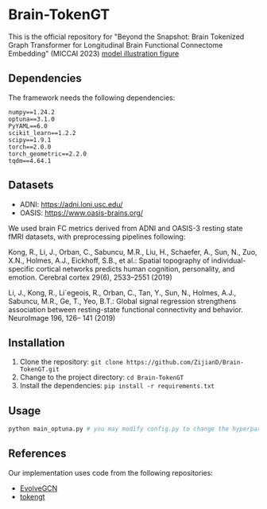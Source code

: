 # Brain-TokenGT
This is the official repository for "Beyond the Snapshot: Brain Tokenized Graph Transformer for Longitudinal Brain Functional Connectome Embedding" (MICCAI 2023)
[model illustration figure](model.png)


## Dependencies

The framework needs the following dependencies:

```
numpy==1.24.2
optuna==3.1.0
PyYAML==6.0
scikit_learn==1.2.2
scipy==1.9.1
torch==2.0.0
torch_geometric==2.2.0
tqdm==4.64.1
```

## Datasets

- ADNI: https://adni.loni.usc.edu/
- OASIS: https://www.oasis-brains.org/

We used brain FC metrics derived from ADNI and OASIS-3 resting state fMRI datasets, with preprocessing pipelines following:

Kong, R., Li, J., Orban, C., Sabuncu, M.R., Liu, H., Schaefer, A., Sun, N., Zuo,
X.N., Holmes, A.J., Eickhoff, S.B., et al.: Spatial topography of individual-specific
cortical networks predicts human cognition, personality, and emotion. Cerebral
cortex 29(6), 2533–2551 (2019)

Li, J., Kong, R., Li´egeois, R., Orban, C., Tan, Y., Sun, N., Holmes, A.J., Sabuncu,
M.R., Ge, T., Yeo, B.T.: Global signal regression strengthens association between
resting-state functional connectivity and behavior. NeuroImage 196, 126–
141 (2019)


## Installation

1. Clone the repository: `git clone https://github.com/ZijianD/Brain-TokenGT.git`
2. Change to the project directory: `cd Brain-TokenGT`
3. Install the dependencies: `pip install -r requirements.txt`


## Usage 

``` python
python main_optuna.py # you may modify config.py to change the hyperparameter setup
```

## References
Our implementation uses code from the following repositories:
- [EvolveGCN](https://github.com/IBM/EvolveGCN.git) 
- [tokengt](https://github.com/jw9730/tokengt.git)
